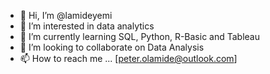 - 👋 Hi, I’m @lamideyemi
- 👀 I’m interested in data analytics 
- 🌱 I’m currently learning SQL, Python, R-Basic and Tableau 
- 💞️ I’m looking to collaborate on Data Analysis
- 📫 How to reach me ... [peter.olamide@outlook.com]

<!---
lamideyemi/lamideyemi is a ✨ special ✨ repository because its `README.md` (this file) appears on your GitHub profile.
You can click the Preview link to take a look at your changes.
--->
